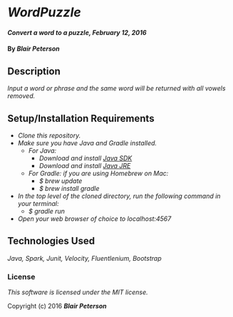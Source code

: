 # _WordPuzzle_

#### _Convert a word to a puzzle, February 12, 2016_

#### By _**Blair Peterson**_

## Description

_Input a word or phrase and the same word will be returned with all vowels removed._

## Setup/Installation Requirements

* _Clone this repository._
* _Make sure you have Java and Gradle installed._
    * _For Java:_
        * _Download and install [Java SDK](http://www.oracle.com/technetwork/java/javase/downloads/jdk8-downloads-2133151.html)_
        * _Download and install [Java JRE](http://www.java.com/en/)_
    * _For Gradle: if you are using Homebrew on Mac:_
        * _$ brew update_
        * _$ brew install gradle_
* _In the top level of the cloned directory, run the following command in your terminal:_
    * _$ gradle run_
* _Open your web browser of choice to localhost:4567_

## Technologies Used

_Java, Spark, Junit, Velocity, Fluentlenium, Bootstrap_

### License

_This software is licensed under the MIT license._

Copyright (c) 2016 _**Blair Peterson**_
